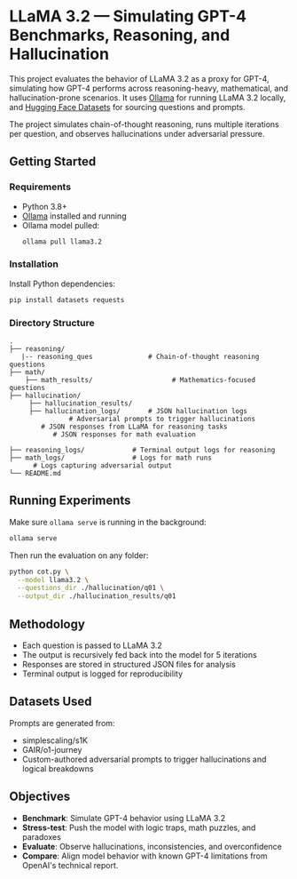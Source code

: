 # LLaMA 3.2 — Simulating GPT-4 Benchmarks, Reasoning, and Hallucination

This project evaluates the behavior of LLaMA 3.2 as a proxy for GPT-4, simulating how GPT-4 performs across reasoning-heavy, mathematical, and hallucination-prone scenarios. It uses [Ollama](https://ollama.com/) for running LLaMA 3.2 locally, and [Hugging Face Datasets](https://huggingface.co/datasets) for sourcing questions and prompts.

The project simulates chain-of-thought reasoning, runs multiple iterations per question, and observes hallucinations under adversarial pressure.

## Getting Started

### Requirements

- Python 3.8+
- [Ollama](https://ollama.com) installed and running
- Ollama model pulled:
  ```bash
  ollama pull llama3.2
  ```

### Installation

Install Python dependencies:
```bash
pip install datasets requests
```

### Directory Structure

```
.
├── reasoning/  
   |-- reasoning_ques              # Chain-of-thought reasoning questions
├── math/     
    ├── math_results/                    # Mathematics-focused questions
├── hallucination/   
     ├── hallucination_results/
     ├── hallucination_logs/       # JSON hallucination logs
               # Adversarial prompts to trigger hallucinations
        # JSON responses from LLaMA for reasoning tasks
           # JSON responses for math evaluation

├── reasoning_logs/            # Terminal output logs for reasoning
├── math_logs/                 # Logs for math runs
      # Logs capturing adversarial output
└── README.md
```

## Running Experiments

Make sure `ollama serve` is running in the background:
```bash
ollama serve
```

Then run the evaluation on any folder:
```bash
python cot.py \
  --model llama3.2 \
  --questions_dir ./hallucination/q01 \
  --output_dir ./hallucination_results/q01
```

## Methodology

- Each question is passed to LLaMA 3.2
- The output is recursively fed back into the model for 5 iterations
- Responses are stored in structured JSON files for analysis
- Terminal output is logged for reproducibility

## Datasets Used

Prompts are generated from:
- simplescaling/s1K
- GAIR/o1-journey
- Custom-authored adversarial prompts to trigger hallucinations and logical breakdowns

## Objectives

- **Benchmark**: Simulate GPT-4 behavior using LLaMA 3.2
- **Stress-test**: Push the model with logic traps, math puzzles, and paradoxes
- **Evaluate**: Observe hallucinations, inconsistencies, and overconfidence
- **Compare**: Align model behavior with known GPT-4 limitations from OpenAI's technical report.

